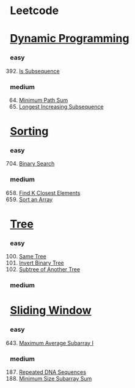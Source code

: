 # Leetcode

# [Dynamic Programming](https://leetcode.com/tag/dynamic-programming/)
### easy
392. [Is Subsequence](./IsSubsequence(392).py)
### medium
64. [Minimum Path Sum](./MinimumPathSum(64).py)
300. [Longest Increasing Subsequence](./LongestIncreasingSubsequence(300).py)

# [Sorting](https://leetcode.com/tag/sorting/)
### easy
704. [Binary Search](./BinarySearch(704).py)
### medium
658. [Find K Closest Elements](./FindKClosestElements(658).py)
912. [Sort an Array](./SortAnArray(912).py)

# [Tree](https://leetcode.com/tag/tree/)
### easy
100. [Same Tree](./SameTree(100).py)
226. [Invert Binary Tree](./InvertBinaryTree(226).py)
572. [Subtree of Another Tree](./SubtreeOfAnotherTree(572).py)
### medium

# [Sliding Window](https://leetcode.com/tag/sliding-window/)
### easy
643.  [Maximum Average Subarray I](./MaximumAverageSubarrayI(643).py)

### medium
187. [Repeated DNA Sequences](./RepeatedDNASequences(187).py) 
209.  [Minimum Size Subarray Sum](./MinimumSizeSubarraySum(209).py)